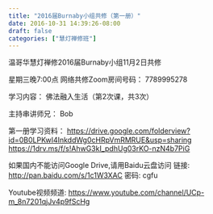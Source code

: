 ```yaml
---
title: "2016届Burnaby小组共修（第一册）"
date: 2016-10-31 14:39:26-08:00
draft: false
categories: ["慧灯禅修班"]
---
```

温哥华慧灯禅修2016届Burnaby小组11月2日共修

星期三晚7:00点
网络共修Zoom房间号码： 7789995278

学习内容：
佛法融入生活（第2次课，共3次）

主持串讲师兄： Bob

第一册学习资料：
https://drive.google.com/folderview?id=0B0LPKwI4InkddWg0cHRpVmRMRUE&usp=sharing
https://1drv.ms/f/s!AhwG3kI_pdhUg03rKO-nzN4b7PiG

如果国内不能访问Google Drive,请用Baidu云盘访问
链接: http://pan.baidu.com/s/1c1W3XAC 密码: cgfu

Youtube视频频道: 
https://www.youtube.com/channel/UCp-m_8n7201qjJv4p9fScHg

